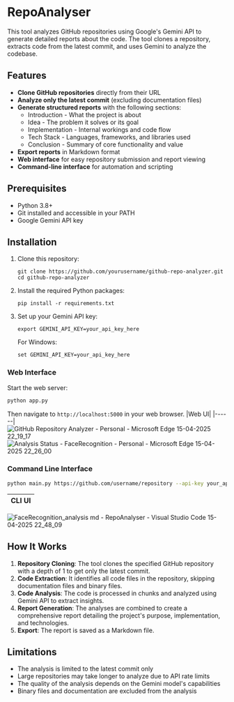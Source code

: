 # RepoAnalyser 

This tool analyzes GitHub repositories using Google's Gemini API to generate detailed reports about the code. The tool clones a repository, extracts code from the latest commit, and uses Gemini to analyze the codebase.

## Features

- **Clone GitHub repositories** directly from their URL
- **Analyze only the latest commit** (excluding documentation files)
- **Generate structured reports** with the following sections:
  - Introduction - What the project is about
  - Idea - The problem it solves or its goal
  - Implementation - Internal workings and code flow
  - Tech Stack - Languages, frameworks, and libraries used
  - Conclusion - Summary of core functionality and value
- **Export reports** in Markdown format
- **Web interface** for easy repository submission and report viewing
- **Command-line interface** for automation and scripting

## Prerequisites

- Python 3.8+
- Git installed and accessible in your PATH
- Google Gemini API key

## Installation

1. Clone this repository:
   ```
   git clone https://github.com/yourusername/github-repo-analyzer.git
   cd github-repo-analyzer
   ```

2. Install the required Python packages:
   ```
   pip install -r requirements.txt
   ```

3. Set up your Gemini API key:
   ```
   export GEMINI_API_KEY=your_api_key_here
   ```
   
   For Windows:
   ```
   set GEMINI_API_KEY=your_api_key_here
   ```

### Web Interface

Start the web server:

```bash
python app.py
```

Then navigate to `http://localhost:5000` in your web browser.
|Web UI|
|------|
![GitHub Repository Analyzer - Personal - Microsoft​ Edge 15-04-2025 22_19_17](https://github.com/user-attachments/assets/671739b3-63c4-4f68-b524-534383ed5f4a)
![Analysis Status - FaceRecognition - Personal - Microsoft​ Edge 15-04-2025 22_26_00](https://github.com/user-attachments/assets/4d0ec619-b655-4746-a959-3d43ed22c901)

### Command Line Interface

```bash
python main.py https://github.com/username/repository --api-key your_api_key_here
```
|CLI UI|
|------|
![FaceRecognition_analysis md - RepoAnalyser - Visual Studio Code 15-04-2025 22_48_09](https://github.com/user-attachments/assets/98fecfe3-267a-4bde-aa1e-0c687e31441c)


## How It Works

1. **Repository Cloning**: The tool clones the specified GitHub repository with a depth of 1 to get only the latest commit.
2. **Code Extraction**: It identifies all code files in the repository, skipping documentation files and binary files.
3. **Code Analysis**: The code is processed in chunks and analyzed using Gemini API to extract insights.
4. **Report Generation**: The analyses are combined to create a comprehensive report detailing the project's purpose, implementation, and technologies.
5. **Export**: The report is saved as a Markdown file.

## Limitations

- The analysis is limited to the latest commit only
- Large repositories may take longer to analyze due to API rate limits
- The quality of the analysis depends on the Gemini model's capabilities
- Binary files and documentation are excluded from the analysis
